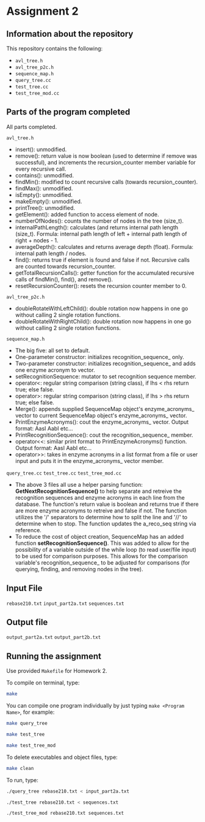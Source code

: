 # Assignment 2

## Information about the repository

This repository contains the following:
- `avl_tree.h`
- `avl_tree_p2c.h`
- `sequence_map.h`
- `query_tree.cc`
- `test_tree.cc`
- `test_tree_mod.cc`

## Parts of the program completed

All parts completed.

`avl_tree.h`
- insert(): unmodified.
- remove(): return value is now boolean (used to determine if remove was successful), and increments the recursion_counter member variable for every recursive call.
- contains(): unmodified.
- findMin(): modified to count recursive calls (towards recursion_counter).
- findMax(): unmodified.
- isEmpty(): unmodified.
- makeEmpty(): unmodified.
- printTree(): unmodified.
- getElement(): added function to access element of node.
- numberOfNodes(): counts the number of nodes in the tree (size_t).
- internalPathLength(): calculates (and returns internal path length (size_t). Formula: internal path length of left + internal path length of right + nodes - 1.
- averageDepth(): calculates and returns average depth (float). Formula: internal path length / nodes.
- find(): returns true if element is found and false if not. Recursive calls are counted towards recursion_counter.
- getTotalRecursionCalls(): getter function for the accumulated recursive calls of findMin(), find(), and remove().
- resetRecursionCounter(): resets the recursion counter member to 0.

`avl_tree_p2c.h`
- doubleRotateWithLeftChild(): double rotation now happens in one go without calling 2 single rotation functions.
- doubleRotateWithRightChild(): double rotation now happens in one go without calling 2 single rotation functions.

`sequence_map.h`
- The big five: all set to default.
- One-parameter constructor: initializes recognition_sequence_ only.
- Two-parameter constructor: initializes recognition_sequence_ and adds one enzyme acronym to vector.
- setRecognitionSequence: mutator to set recognition sequence member.
- operator<: regular string comparison (string class), if lhs < rhs return true; else false.
- operator>: regular string comparison (string class), if lhs > rhs return true; else false.
- Merge(): appends supplied SequenceMap object's enzyme_acronyms_ vector to current SequenceMap object's enzyme_acronyms_ vector.
- PrintEnzymeAcronyms(): cout the enzyme_acronyms_ vector. Output format: AasI AabI etc...
- PrintRecognitionSequence(): cout the recognition_sequence_ member.
- operator<<: similar print format to PrintEnzymeAcronyms() function. Output format: AasI AabI etc...
- operator>>: takes in enzyme acronyms in a list format from a file or user input and puts it in the enzyme_acronyms_ vector member.

`query_tree.cc` `test_tree.cc` `test_tree_mod.cc`
- The above 3 files all use a helper parsing function: **GetNextRecognitionSequence()** to help separate and retreive the recognition sequences and enzyme acronyms in each line from the database. The function's return value is boolean and returns true if there are more enzyme acronyms to retreive and false if not. The function utilizes the '/' separators to determine how to split the line and '//' to determine when to stop. The function updates the a_reco_seq string via reference.
- To reduce the cost of object creation, SequenceMap has an added function **setRecognitionSequence()**. This was added to allow for the possibility of a variable outside of the while loop (to read user/file input) to be used for comparison purposes. This allows for the comparison variable's recognition_sequence_ to be adjusted for comparisons (for querying, finding, and removing nodes in the tree).

## Input File

`rebase210.txt`
`input_part2a.txt`
`sequences.txt`

## Output file

`output_part2a.txt`
`output_part2b.txt`

## Running the assignment

Use provided `Makefile` for Homework 2.

To compile on terminal, type:

```bash
make
```

You can compile one program individually by just typing `make <Program Name>`, for example:

```bash
make query_tree
```

```bash
make test_tree
```

```bash
make test_tree_mod
```

To delete executables and object files, type:

```bash
make clean
```

To run, type:

```bash
./query_tree rebase210.txt < input_part2a.txt
```
```bash
./test_tree rebase210.txt < sequences.txt
```
```bash
./test_tree_mod rebase210.txt sequences.txt
```
